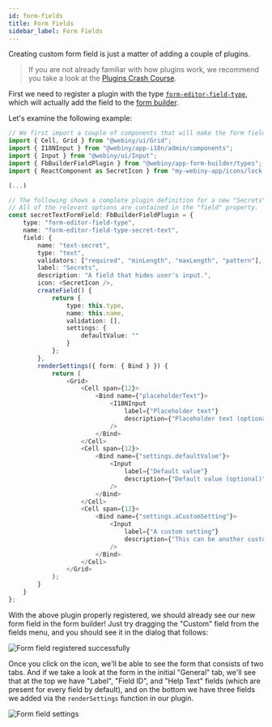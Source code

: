 ```yaml
---
id: form-fields
title: Form Fields
sidebar_label: Form Fields
---
```


Creating custom form field is just a matter of adding a couple of plugins.

> If you are not already familiar with how plugins work, we recommend you take a look at the [Plugins Crash Course](/docs/developer-tutorials/plugins-crash-course).

First we need to register a plugin with the type [`form-editor-field-type`](/docs/webiny-apps/form-builder/development/plugins-reference/app#form-editor-field-type), which will actually add the field to the [form builder](/docs/webiny-apps/form-builder/getting-started).

Let's examine the following example:

```typescript
// We first import a couple of components that will make the form field creation easier.
import { Cell, Grid } from "@webiny/ui/Grid";
import { I18NInput } from "@webiny/app-i18n/admin/components";
import { Input } from "@webiny/ui/Input";
import { FbBuilderFieldPlugin } from "@webiny/app-form-builder/types";
import { ReactComponent as SecretIcon } from "my-webiny-app/icons/lock.svg";

(...)

// The following shows a complete plugin definition for a new "Secrets" form field.
// All of the relevant options are contained in the "field" property.
const secretTextFormField: FbBuilderFieldPlugin = {
    type: "form-editor-field-type",
    name: "form-editor-field-type-secret-text",
    field: {
        name: "text-secret",
        type: "text",
        validators: ["required", "minLength", "maxLength", "pattern"],
        label: "Secrets",
        description: "A field that hides user's input.",
        icon: <SecretIcon />,
        createField() {
            return {
                type: this.type,
                name: this.name,
                validation: [],
                settings: {
                    defaultValue: ""
                }
            };
        },
        renderSettings({ form: { Bind } }) {
            return (
                <Grid>
                    <Cell span={12}>
                        <Bind name={"placeholderText"}>
                            <I18NInput
                                label={"Placeholder text"}
                                description={"Placeholder text (optional)"}
                            />
                        </Bind>
                    </Cell>
                    <Cell span={12}>
                        <Bind name={"settings.defaultValue"}>
                            <Input
                                label={"Default value"}
                                description={"Default value (optional)"}
                            />
                        </Bind>
                    </Cell>
                    <Cell span={12}>
                        <Bind name={"settings.aCustomSetting"}>
                            <Input
                                label={"A custom setting"}
                                description={"This can be another custom setting needed for the input."}
                            />
                        </Bind>
                    </Cell>
                </Grid>
            );
        }
    }
};
```

With the above plugin properly registered, we should already see our new form field in the form builder! Just try dragging the "Custom" field from the fields menu, and you should see it in the dialog that follows:

![Form field registered successfully](/img/webiny-apps/form-builder/development/form-fields/form-field-registered.png)

Once you click on the icon, we'll be able to see the form that consists of two tabs. And if we take a look at the form in the initial "General" tab, we'll see that at the top we have "Label", "Field ID", and "Help Text" fields (which are present for every field by default), and on the bottom we have three fields we added via the `renderSettings` function in our plugin.

![Form field settings](/img/webiny-apps/form-builder/development/form-fields/form-field-settings.png)
   
